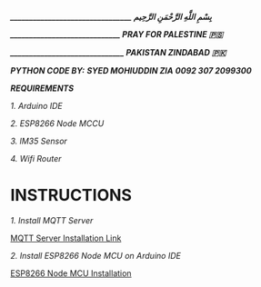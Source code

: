 ***________________________________ بِسْمِ اللَّهِ الرَّحْمَنِ الرَّحِيم***

***_____________________________ PRAY FOR PALESTINE 🇵🇸***

***______________________________ PAKISTAN ZINDABAD 🇵🇰***

***PYTHON CODE BY:***
***SYED MOHIUDDIN ZIA***
***0092 307 2099300***


***REQUIREMENTS***

*1. Arduino IDE*

*2. ESP8266 Node MCCU*

*3. lM35 Sensor*

*4. Wifi Router*

# INSTRUCTIONS

*1. Install MQTT Server*

[MQTT Server Installation Link](https://www.switchdoc.com/2018/02/tutorial-installing-and-testing-mosquitto-mqtt-on-raspberry-pi/)

*2. Install ESP8266 Node MCU on Arduino IDE*

[ESP8266 Node MCU Installation](https://randomnerdtutorials.com/how-to-install-esp8266-board-arduino-ide/)

